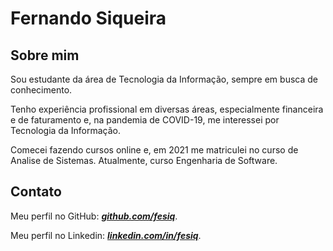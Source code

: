 # Fernando Siqueira

## Sobre mim

Sou estudante da área de Tecnologia da Informação, sempre em busca de conhecimento.

Tenho experiência profissional em diversas áreas, especialmente financeira e de faturamento e, na pandemia de COVID-19, me interessei por Tecnologia da Informação.

Comecei fazendo cursos online e, em 2021 me matriculei no curso de Analise de Sistemas. Atualmente, curso Engenharia de Software.

## Contato

Meu perfil no GitHub: ***[github.com/fesiq](https://github.com/fesiq?tab=repositories)***.

Meu perfil no Linkedin: ***[linkedin.com/in/fesiq](https://www.linkedin.com/in/fesiq/)***.
